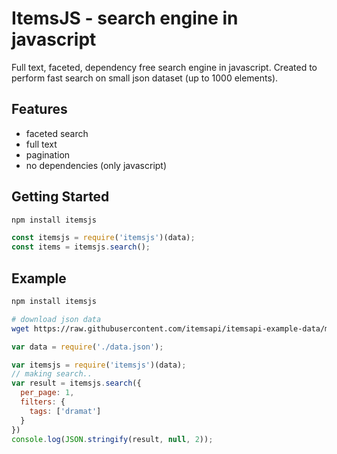 # ItemsJS - search engine in javascript 

Full text, faceted, dependency free search engine in javascript. 
Created to perform fast search on small json dataset (up to 1000 elements).

## Features

- faceted search
- full text
- pagination
- no dependencies (only javascript)

## Getting Started

```bash
npm install itemsjs
```

```js
const itemsjs = require('itemsjs')(data);
const items = itemsjs.search();
```

## Example

```bash
npm install itemsjs

# download json data
wget https://raw.githubusercontent.com/itemsapi/itemsapi-example-data/master/items/movies-processed.json -O data.json
```


```js
var data = require('./data.json');

var itemsjs = require('itemsjs')(data);
// making search..
var result = itemsjs.search({
  per_page: 1,
  filters: {
    tags: ['dramat']
  }
})
console.log(JSON.stringify(result, null, 2));
```
